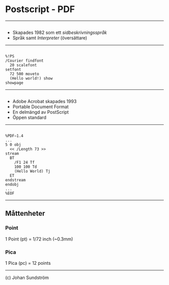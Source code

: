 # Postscript - PDF

---

<img class="myColor" data-src="assets/images/postscript-logo.png">

* Skapades 1982 som ett *sidbeskrivningsspråk*
* Språk samt *Interpreter* (översättare)

---

<img class="myColor" data-src="assets/images/postscript-logo.png">

```
%!PS
/Courier findfont 
  20 scalefont 
setfont 
  72 500 moveto 
  (Hello world!) show 
showpage 
```

---

<img class="myColor" width="150" data-src="assets/images/Acrbat-reader-logo.png">

* Adobe Acrobat skapades 1993
* Portable Document Format
* En delmängd av PostScript
* Öppen standard

---

<img class="myColor" width="150" data-src="assets/images/Acrbat-reader-logo.png">

```
%PDF−1.4
...
5 0 obj
  << /Length 73 >>
stream
  BT
    /F1 24 Tf
    100 100 Td
    (Hello World) Tj
  ET
endstream
endobj
...
%EOF
```

---

## Måttenheter

### Point

1 Point (pt) = 1/72 inch (~0.3mm)

### Pica

1 Pica (pc) = 12 points

---

(c) Johan Sundström
